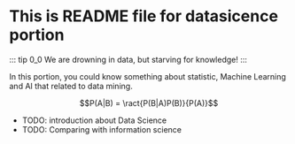 # This is README file for datasicence portion

::: tip 0_0
We are drowning in data, but starving for knowledge!
:::

In this portion, you could know something about statistic, Machine Learning and AI that related to data mining.

$$P(A|B) = \ract{P(B|A)P(B)}{P(A)}$$

- TODO: introduction about Data Science
- TODO: Comparing with information science
